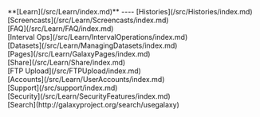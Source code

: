 <div class='linkbox'>
**[Learn](/src/Learn/index.md)**
----
[Histories](/src/Histories/index.md)<br />
[Screencasts](/src/Learn/Screencasts/index.md)<br />
[FAQ](/src/Learn/FAQ/index.md)<br />
[Interval Ops](/src/Learn/IntervalOperations/index.md)<br />
[Datasets](/src/Learn/ManagingDatasets/index.md)<br />
[Pages](/src/Learn/GalaxyPages/index.md)<br />
[Share](/src/Learn/Share/index.md)<br />
[FTP Upload](/src/FTPUpload/index.md)<br />
[Accounts](/src/Learn/UserAccounts/index.md)<br />
[Support](/src/support/index.md)<br />
[Security](/src/Learn/SecurityFeatures/index.md)<br />
[Search](http://galaxyproject.org/search/usegalaxy)
</div>
